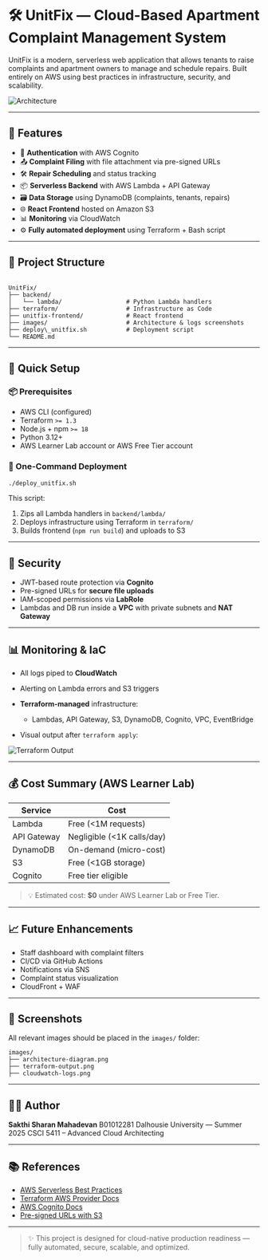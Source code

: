 # 🛠️ UnitFix — Cloud-Based Apartment Complaint Management System

UnitFix is a modern, serverless web application that allows tenants to raise complaints and apartment owners to manage and schedule repairs. Built entirely on AWS using best practices in infrastructure, security, and scalability.

![Architecture](images/architecture-diagram.png)

---

## 🌟 Features

- 🔐 **Authentication** with AWS Cognito
- 📤 **Complaint Filing** with file attachment via pre-signed URLs
- 🛠️ **Repair Scheduling** and status tracking
- 📦 **Serverless Backend** with AWS Lambda + API Gateway
- 🗃️ **Data Storage** using DynamoDB (complaints, tenants, repairs)
- 🌐 **React Frontend** hosted on Amazon S3
- 📊 **Monitoring** via CloudWatch
- ⚙️ **Fully automated deployment** using Terraform + Bash script

---

## 📁 Project Structure

```

UnitFix/
├── backend/
│   └── lambda/                  # Python Lambda handlers
├── terraform/                   # Infrastructure as Code
├── unitfix-frontend/            # React frontend
├── images/                      # Architecture & logs screenshots
├── deploy\_unitfix.sh           # Deployment script
└── README.md

````

---

## 🚀 Quick Setup

### 📦 Prerequisites

- AWS CLI (configured)
- Terraform `>= 1.3`
- Node.js + npm `>= 18`
- Python 3.12+
- AWS Learner Lab account or AWS Free Tier account

### 🔧 One-Command Deployment

```bash
./deploy_unitfix.sh
````

This script:

1. Zips all Lambda handlers in `backend/lambda/`
2. Deploys infrastructure using Terraform in `terraform/`
3. Builds frontend (`npm run build`) and uploads to S3

---

## 🔐 Security

* JWT-based route protection via **Cognito**
* Pre-signed URLs for **secure file uploads**
* IAM-scoped permissions via **LabRole**
* Lambdas and DB run inside a **VPC** with private subnets and **NAT Gateway**

---

## 📊 Monitoring & IaC

* All logs piped to **CloudWatch**
* Alerting on Lambda errors and S3 triggers
* **Terraform-managed** infrastructure:

  * Lambdas, API Gateway, S3, DynamoDB, Cognito, VPC, EventBridge
* Visual output after `terraform apply`:

![Terraform Output](images/terraform-output.png)

---

## 💰 Cost Summary (AWS Learner Lab)

| Service     | Cost                       |
| ----------- | -------------------------- |
| Lambda      | Free (<1M requests)        |
| API Gateway | Negligible (<1K calls/day) |
| DynamoDB    | On-demand (micro-cost)     |
| S3          | Free (<1GB storage)        |
| Cognito     | Free tier eligible         |

> 💡 Estimated cost: **\$0** under AWS Learner Lab or Free Tier.

---

## 📈 Future Enhancements

* Staff dashboard with complaint filters
* CI/CD via GitHub Actions
* Notifications via SNS
* Complaint status visualization
* CloudFront + WAF

---

## 🧪 Screenshots

All relevant images should be placed in the `images/` folder:

```
images/
├── architecture-diagram.png
├── terraform-output.png
├── cloudwatch-logs.png
```

---

## 🧑‍💻 Author

**Sakthi Sharan Mahadevan**
B01012281
Dalhousie University — Summer 2025
CSCI 5411 – Advanced Cloud Architecting

---

## 📚 References

* [AWS Serverless Best Practices](https://docs.aws.amazon.com/serverless/latest/application/serverless-best-practices.html)
* [Terraform AWS Provider Docs](https://registry.terraform.io/providers/hashicorp/aws/latest/docs)
* [AWS Cognito Docs](https://docs.aws.amazon.com/cognito/)
* [Pre-signed URLs with S3](https://docs.aws.amazon.com/AmazonS3/latest/userguide/ShareObjectPreSignedURL.html)

---

> ✨ This project is designed for cloud-native production readiness — fully automated, secure, scalable, and optimized.
